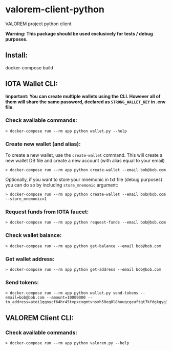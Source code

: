 # valorem-client-python

VALOREM project python client

**Warning: This package should be used exclusively for tests / debug purposes.**

## Install:
docker-compose build

## IOTA Wallet CLI:

**Important: You can create multiple wallets using the CLI. 
However all of them will share the same password, declared as 
`STRONG_WALLET_KEY` in .env file**.


### Check available commands:

    > docker-compose run --rm app python wallet.py --help

### Create new wallet (and alias):

To create a new wallet, use the `create-wallet` command. This will create a 
new wallet DB file and create a new account (with alias equal to your email)

    > docker-compose run --rm app python create-wallet --email bob@bob.com

Optionally, if you want to store your mnemonic in txt file (debug purposes) 
you can do so by including `store_mnemonic` argument:

    > docker-compose run --rm app python create-wallet --email bob@bob.com --store_mnemonic=1


### Request funds from IOTA faucet:

    > docker-compose run --rm app python request-funds --email bob@bob.com


### Check wallet balance:

    > docker-compose run --rm app python get-balance --email bob@bob.com



### Get wallet address:

    > docker-compose run --rm app python get-address --email bob@bob.com


### Send tokens:

    > docker-compose run --rm app python wallet.py send-tokens --email=bob@bob.com --amount=10000000 --to_address=atoi1qqnycf64hr45tvpxcxgmtvnsxh50eq0l8huuqcgeuftqt7kfdgkgyg3utxw


## VALOREM Client CLI:

### Check available commands:

    > docker-compose run --rm app python valorem.py --help
